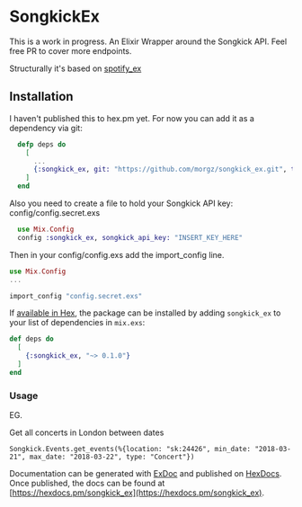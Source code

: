 # SongkickEx

This is a work in progress. An Elixir Wrapper around the Songkick API. Feel free PR to cover more endpoints.

Structurally it's based on [spotify_ex](https://github.com/jsncmgs1/spotify_ex)

## Installation

I haven't published this to hex.pm yet. For now you can add it as a dependency via git:

```elixir
  defp deps do
    [
      ...
      {:songkick_ex, git: "https://github.com/morgz/songkick_ex.git", tag: "0.1.1"}
    ]
  end
```

Also you need to create a file to hold your Songkick API key:
config/config.secret.exs

```elixir
  use Mix.Config
  config :songkick_ex, songkick_api_key: "INSERT_KEY_HERE"
```

Then in your config/config.exs add the import_config line.

```elixir
use Mix.Config
...

import_config "config.secret.exs"
```

If [available in Hex](https://hex.pm/docs/publish), the package can be installed
by adding `songkick_ex` to your list of dependencies in `mix.exs`:

```elixir
def deps do
  [
    {:songkick_ex, "~> 0.1.0"}
  ]
end
```

### Usage

EG.

Get all concerts in London between dates
```
Songkick.Events.get_events(%{location: "sk:24426", min_date: "2018-03-21", max_date: "2018-03-22", type: "Concert"})
```

Documentation can be generated with [ExDoc](https://github.com/elixir-lang/ex_doc)
and published on [HexDocs](https://hexdocs.pm). Once published, the docs can
be found at [https://hexdocs.pm/songkick_ex](https://hexdocs.pm/songkick_ex).

